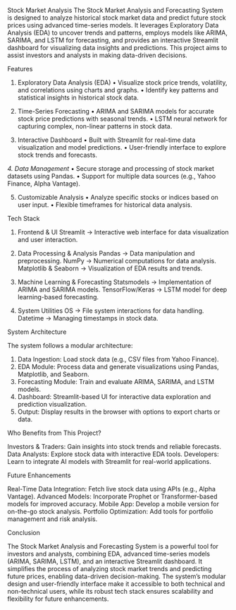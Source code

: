 ﻿Stock Market Analysis 
The Stock Market Analysis and Forecasting System is designed to analyze historical stock market data and predict future stock prices using advanced time-series models. It leverages Exploratory Data Analysis (EDA) to uncover trends and patterns, employs models like ARIMA, SARIMA, and LSTM for forecasting, and provides an interactive Streamlit dashboard for visualizing data insights and predictions. This project aims to assist investors and analysts in making data-driven decisions.

Features

1. Exploratory Data Analysis (EDA)
• Visualize stock price trends, volatility, and correlations using charts and graphs.
• Identify key patterns and statistical insights in historical stock data.

2. Time-Series Forecasting
• ARIMA and SARIMA models for accurate stock price predictions with seasonal trends.
• LSTM neural network for capturing complex, non-linear patterns in stock data.

3. Interactive Dashboard
• Built with Streamlit for real-time data visualization and model predictions.
• User-friendly interface to explore stock trends and forecasts.

*4. Data Management*
• Secure storage and processing of stock market datasets using Pandas.
• Support for multiple data sources (e.g., Yahoo Finance, Alpha Vantage).

5. Customizable Analysis
• Analyze specific stocks or indices based on user input.
•  Flexible timeframes for historical data analysis.

Tech Stack

1. Frontend & UI
Streamlit → Interactive web interface for data visualization and user interaction.

2. Data Processing & Analysis
Pandas → Data manipulation and preprocessing.
NumPy → Numerical computations for data analysis.
Matplotlib & Seaborn → Visualization of EDA results and trends.

3. Machine Learning & Forecasting
Statsmodels → Implementation of ARIMA and SARIMA models.
TensorFlow/Keras → LSTM model for deep learning-based forecasting.

4. System Utilities
OS → File system interactions for data handling.
Datetime → Managing timestamps in stock data.

System Architecture

The system follows a modular architecture:
1. Data Ingestion: Load stock data (e.g., CSV files from Yahoo Finance).
2. EDA Module: Process data and generate visualizations using Pandas, Matplotlib, and Seaborn.
3. Forecasting Module: Train and evaluate ARIMA, SARIMA, and LSTM models.
4. Dashboard: Streamlit-based UI for interactive data exploration and prediction visualization.
5. Output: Display results in the browser with options to export charts or data.


Who Benefits from This Project?

Investors & Traders: Gain insights into stock trends and reliable forecasts.
Data Analysts: Explore stock data with interactive EDA tools.
Developers: Learn to integrate AI models with Streamlit for real-world applications.

Future Enhancements

Real-Time Data Integration: Fetch live stock data using APIs (e.g., Alpha Vantage).
Advanced Models: Incorporate Prophet or Transformer-based models for improved accuracy.
Mobile App: Develop a mobile version for on-the-go stock analysis.
Portfolio Optimization: Add tools for portfolio management and risk analysis.

Conclusion

The Stock Market Analysis and Forecasting System is a powerful tool for investors and analysts, combining EDA, advanced time-series models (ARIMA, SARIMA, LSTM), and an interactive Streamlit dashboard. It simplifies the process of analyzing stock market trends and predicting future prices, enabling data-driven decision-making. The system’s modular design and user-friendly interface make it accessible to both technical and non-technical users, while its robust tech stack ensures scalability and flexibility for future enhancements.

